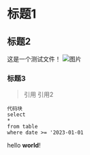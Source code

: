 # 标题1

## 标题2


这是一个测试文件！
![图片](/Users/anker/Documents/GitHub/rockyisaboy.GitHub.io/img/home-bg.jpg)

### 标题3

> 引用
> 引用2

```
代码块
select 
*
from table 
where date >= '2023-01-01
```

hello **world**!